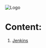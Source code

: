 ![Logo](https://github.com/TharaniRajan/Jenkins-Docker/blob/master/docs/GeppettoIcon.png?raw=true"Logo")

# Content:<br/>
1. [Jenkins](Jenkins.md)
